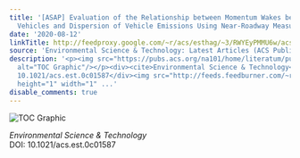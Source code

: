 ```yaml
---
title: '[ASAP] Evaluation of the Relationship between Momentum Wakes behind Moving
  Vehicles and Dispersion of Vehicle Emissions Using Near-Roadway Measurements'
date: '2020-08-12'
linkTitle: http://feedproxy.google.com/~r/acs/esthag/~3/RWYEyPMMU6w/acs.est.0c01587
source: 'Environmental Science & Technology: Latest Articles (ACS Publications)'
description: '<p><img src="https://pubs.acs.org/na101/home/literatum/publisher/achs/journals/content/esthag/0/esthag.ahead-of-print/acs.est.0c01587/20200812/images/medium/es0c01587_0009.gif"
  alt="TOC Graphic"/></p><div><cite>Environmental Science & Technology</cite></div><div>DOI:
  10.1021/acs.est.0c01587</div><img src="http://feeds.feedburner.com/~r/acs/esthag/~4/RWYEyPMMU6w"
  height="1" width="1" ...'
disable_comments: true
---
```

<p><img src="https://pubs.acs.org/na101/home/literatum/publisher/achs/journals/content/esthag/0/esthag.ahead-of-print/acs.est.0c01587/20200812/images/medium/es0c01587_0009.gif" alt="TOC Graphic"/></p><div><cite>Environmental Science & Technology</cite></div><div>DOI: 10.1021/acs.est.0c01587</div><img src="http://feeds.feedburner.com/~r/acs/esthag/~4/RWYEyPMMU6w" height="1" width="1" ...